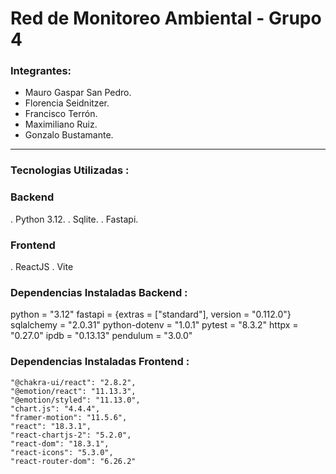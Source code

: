 # Red de Monitoreo Ambiental - Grupo 4

### Integrantes:
* Mauro Gaspar San Pedro.
* Florencia Seidnitzer.
* Francisco Terrón.
* Maximiliano Ruiz.
* Gonzalo Bustamante.

-------------------------------------------------------------------------------------

### Tecnologias Utilizadas :

### Backend
 . Python 3.12.
 . Sqlite.
 . Fastapi.

 ### Frontend
  . ReactJS
  . Vite 


### Dependencias Instaladas Backend :
 python = "3.12"
 fastapi = {extras = ["standard"], version = "0.112.0"}
 sqlalchemy = "2.0.31"
 python-dotenv = "1.0.1"
 pytest = "8.3.2"
 httpx = "0.27.0"
 ipdb = "0.13.13"
 pendulum = "3.0.0"


### Dependencias Instaladas Frontend :
    "@chakra-ui/react": "2.8.2",
    "@emotion/react": "11.13.3",
    "@emotion/styled": "11.13.0",
    "chart.js": "4.4.4",
    "framer-motion": "11.5.6",
    "react": "18.3.1",
    "react-chartjs-2": "5.2.0",
    "react-dom": "18.3.1",
    "react-icons": "5.3.0",
    "react-router-dom": "6.26.2"
  




   
